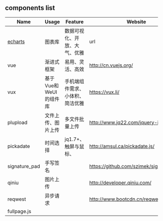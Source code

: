 ## components list

|Name|Usage|Feature|Website|
|---|---|---|---|
|[echarts][echarts]|图表库|数据可视化、开放、大气、优雅|url|
|vue|渐进式框架|易用、灵活、高效|http://cn.vuejs.org/|
|vux|基于Vue和WeUI的组件库|手机端组件需求、小体积、简洁优雅|https://vux.li/|
|plupload|文件上传、图片上传|多文件批量上传|http://www.jq22.com/jquery-info233|
|pickadate|时间选择|jq1.7+、触屏与鼠标、|http://amsul.ca/pickadate.js/|
|signature_pad|手写签名||https://github.com/szimek/signature_pad|
|qiniu|图片上传||http://developer.qiniu.com/|
|reqwest|异步请求||http://www.bootcdn.cn/reqwest/|
|fullpage.js|||


 
 
 
[echarts]:http://echarts.baidu.com/echarts2/
 